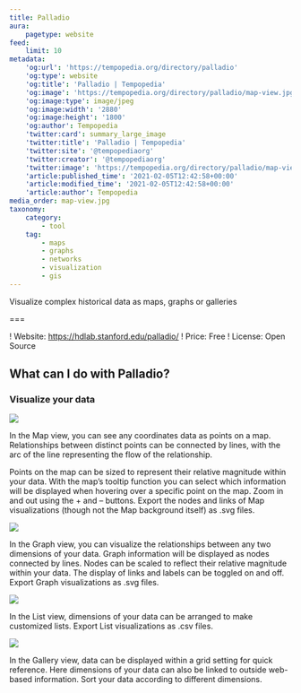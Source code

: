 ```yaml
---
title: Palladio
aura:
    pagetype: website
feed:
    limit: 10
metadata:
    'og:url': 'https://tempopedia.org/directory/palladio'
    'og:type': website
    'og:title': 'Palladio | Tempopedia'
    'og:image': 'https://tempopedia.org/directory/palladio/map-view.jpg'
    'og:image:type': image/jpeg
    'og:image:width': '2880'
    'og:image:height': '1800'
    'og:author': Tempopedia
    'twitter:card': summary_large_image
    'twitter:title': 'Palladio | Tempopedia'
    'twitter:site': '@tempopediaorg'
    'twitter:creator': '@tempopediaorg'
    'twitter:image': 'https://tempopedia.org/directory/palladio/map-view.jpg'
    'article:published_time': '2021-02-05T12:42:58+00:00'
    'article:modified_time': '2021-02-05T12:42:58+00:00'
    'article:author': Tempopedia
media_order: map-view.jpg
taxonomy:
    category:
        - tool
    tag:
        - maps
        - graphs
        - networks
        - visualization
        - gis
---
```


Visualize complex historical data as maps, graphs or galleries

===

! Website: https://hdlab.stanford.edu/palladio/
! Price: Free
! License: Open Source

## What can I do with Palladio?

### Visualize your data

![](http://hdlab.stanford.edu/palladio/assets/map-view.jpg)

In the Map view, you can see any coordinates data as points on a map. Relationships between distinct points can be connected by lines, with the arc of the line representing the flow of the relationship.

Points on the map can be sized to represent their relative magnitude within your data. With the map’s tooltip function you can select which information will be displayed when hovering over a specific point on the map. Zoom in and out using the + and – buttons. Export the nodes and links of Map visualizations (though not the Map background itself) as .svg files.

![](http://hdlab.stanford.edu/palladio/assets/graph-view.jpg)

In the Graph view, you can visualize the relationships between any two dimensions of your data. Graph information will be displayed as nodes connected by lines. Nodes can be scaled to reflect their relative magnitude within your data. The display of links and labels can be toggled on and off. Export Graph visualizations as .svg files.

![](http://hdlab.stanford.edu/palladio/assets/list-view.jpg)

In the List view, dimensions of your data can be arranged to make customized lists. Export List visualizations as .csv files.

![](http://hdlab.stanford.edu/palladio/assets/gallery-view.jpg)

In the Gallery view, data can be displayed within a grid setting for quick reference. Here dimensions of your data can also be linked to outside web-based information. Sort your data according to different dimensions.
